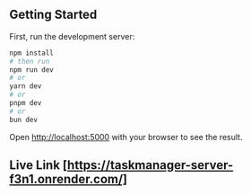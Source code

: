 
## Getting Started

First, run the development server:

```bash
npm install
# then run
npm run dev
# or
yarn dev
# or
pnpm dev
# or
bun dev
```

Open [http://localhost:5000](http://localhost:5000) with your browser to see the result.

## Live Link [https://taskmanager-server-f3n1.onrender.com/]   
